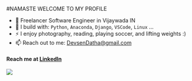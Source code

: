 #NAMASTE WELCOME TO MY PROFILE

- 🏢 Freelancer Software Engineer  in Vijaywada IN
- 🧰 I build with: `Python`, `Anaconda`, `Django`, `VSCode`, `Linux` ...
- ⚡ I enjoy photography, reading, playing soccer, and lifting weights :)
- 📫 Reach out to me: DevsenDatha@gmail.com

#### Reach me at [LinkedIn](www.linkedin.com/in/devsendatha/)

<img src="https://github-readme-stats.vercel.app/api?username=Devsendatha&&show_icons=true&title_color=ffffff&icon_color=bb2acf&text_color=daf7dc&bg_color=FF8F00">
